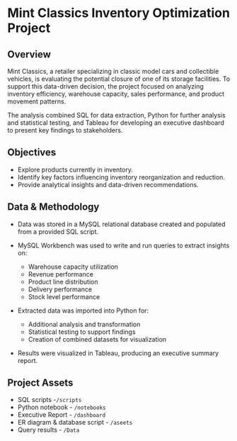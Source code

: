 # Mint Classics Inventory Optimization Project  

## Overview  
Mint Classics, a retailer specializing in classic model cars and collectible vehicles, is evaluating the potential closure of one of its storage facilities. To support this data-driven decision, the project focused on analyzing inventory efficiency, warehouse capacity, sales performance, and product movement patterns.

The analysis combined SQL for data extraction, Python for further analysis and statistical testing, and Tableau for developing an executive dashboard to present key findings to stakeholders.

## Objectives  
- Explore products currently in inventory.  
- Identify key factors influencing inventory reorganization and reduction.  
- Provide analytical insights and data-driven recommendations.  

## Data & Methodology  
- Data was stored in a MySQL relational database created and populated from a provided SQL script.

- MySQL Workbench was used to write and run queries to extract insights on:
  - Warehouse capacity utilization
  - Revenue performance
  - Product line distribution
  - Delivery performance
  - Stock level performance

- Extracted data was imported into Python for:
  - Additional analysis and transformation
  - Statistical testing to support findings
  - Creation of combined datasets for visualization
  
- Results were visualized in Tableau, producing an executive summary report.


## Project Assets 
- SQL scripts -`/scripts`
- Python notebook - `/notebooks`
- Executive Report - `/dashboard`
- ER diagram & database script - `/aseets`
- Query results - `/Data`

